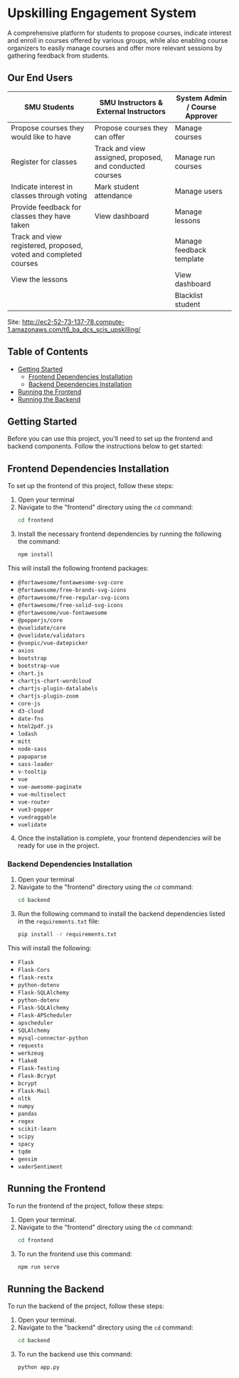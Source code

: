 # Upskilling Engagement System
A comprehensive platform for students to propose courses, 
indicate interest and enroll in courses offered by various groups, 
while also enabling course organizers to easily manage courses and 
offer more relevant sessions by gathering feedback from students. 

## Our End Users
| SMU Students | SMU Instructors & External Instructors | System Admin / Course Approver |
| -- | -- | -- |
| Propose courses they would like to have | Propose courses they can offer | Manage courses | 
| Register for classes | Track and view assigned, proposed, and conducted courses | Manage run courses  | 
| Indicate interest in classes through voting | Mark student attendance | Manage users | 
| Provide feedback for classes they have taken | View dashboard | Manage lessons | 
| Track and view registered, proposed, voted and completed courses|  | Manage feedback template | 
| View the lessons|  | View dashboard | 
|  |  | Blacklist student ||

Site: http://ec2-52-73-137-78.compute-1.amazonaws.com/t6_ba_dcs_scis_upskilling/

## Table of Contents
- [Getting Started](#getting-started)
  - [Frontend Dependencies Installation](#frontend-dependencies-installation)
  - [Backend Dependencies Installation](#backend-dependencies-installation)
- [Running the Frontend](#running-the-frontend)
- [Running the Backend](#running-the-backend)

## Getting Started
Before you can use this project, you'll need to set up the frontend and backend components. Follow the instructions below to get started:


## Frontend Dependencies Installation
To set up the frontend of this project, follow these steps:
1. Open your terminal
2. Navigate to the "frontend" directory using the `cd` command:
   ```bash
   cd frontend
3. Install the necessary frontend dependencies by running the following the command:
   ``` bash
   npm install
This will install the following frontend packages:
* `@fortawesome/fontawesome-svg-core`
* `@fortawesome/free-brands-svg-icons`
* `@fortawesome/free-regular-svg-icons`
* `@fortawesome/free-solid-svg-icons`
* `@fortawesome/vue-fontawesome`
* `@popperjs/core`
* `@vuelidate/core`
* `@vuelidate/validators`
* `@vuepic/vue-datepicker`
* `axios`
* `bootstrap`
* `bootstrap-vue`
* `chart.js`
* `chartjs-chart-wordcloud`
* `chartjs-plugin-datalabels`
* `chartjs-plugin-zoom`
* `core-js`
* `d3-cloud`
* `date-fns`
* `html2pdf.js`
* `lodash`
* `mitt`
* `node-sass`
* `papaparse`
* `sass-loader`
* `v-tooltip`
* `vue`
* `vue-awesome-paginate`
* `vue-multiselect`
* `vue-router`
* `vue3-popper`
* `vuedraggable`
* `vuelidate`
4. Once the installation is complete, your frontend dependencies will be ready for use in the project. 

### Backend Dependencies Installation
1. Open your terminal
2. Navigate to the "frontend" directory using the `cd` command:
   ```bash
   cd backend
3. Run the following command to install the backend dependencies listed in the `requirements.txt` file:
   ```bash
   pip install -r requirements.txt
This will install the following: 
* `Flask`
* `Flask-Cors`
* `flask-restx`
* `python-dotenv`
* `Flask-SQLAlchemy`
* `python-dotenv`
* `Flask-SQLAlchemy`
* `Flask-APScheduler`
* `apscheduler`
* `SQLAlchemy`
* `mysql-connector-python`
* `requests`
* `werkzeug`
* `flake8`
* `Flask-Testing`
* `Flask-Bcrypt`
* `bcrypt`
* `Flask-Mail`
* `nltk`
* `numpy`
* `pandas`
* `regex`
* `scikit-learn`
* `scipy`
* `spacy`
* `tqdm`
* `gensim`
* `vaderSentiment`

## Running the Frontend
To run the frontend of the project, follow these steps:
1. Open your terminal.
2. Navigate to the "frontend" directory using the `cd` command:
   ```bash
   cd frontend
3. To run the frontend use this command: 
     ```bash
   npm run serve 

## Running the Backend
To run the backend of the project, follow these steps:
1. Open your terminal.
2. Navigate to the "backend" directory using the `cd` command:
   ```bash
   cd backend
3. To run the backend use this command: 
     ```bash
   python app.py
